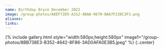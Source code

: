 ```yaml
---
name: Birthday Bryce December 2022
image: /group-photos/A8EF72D5-A312-4BAA-9670-BAA7F238C3F3.png
aliases:
links:
---
```

 
{% include gallery.html style="width:580px;height:580px" image1="/group-photos/8BB738E3-B352-4642-8F86-3AD0AFA0E3B5.jpeg"  %} {:.center}
